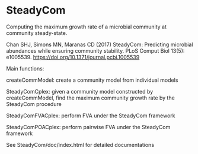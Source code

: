 # SteadyCom
Computing the maximum growth rate of a microbial community at community steady-state.

Chan SHJ, Simons MN, Maranas CD (2017) SteadyCom: Predicting microbial abundances while ensuring community stability. PLoS Comput Biol 13(5): e1005539. https://doi.org/10.1371/journal.pcbi.1005539

Main functions:

createCommModel: create a community model from individual models

SteadyComCplex: given a community model constructed by createCommModel, find the maximum community growth rate by the SteadyCom procedure

SteadyComFVACplex: perform FVA under the SteadyCom framework

SteadyComPOACplex: perform pairwise FVA under the SteadyCom framework

See SteadyCom/doc/index.html for detailed documentations
